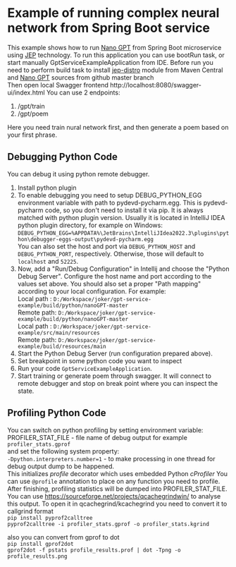 # Example of running complex neural network from Spring Boot service

This example shows how to run [Nano GPT](https://github.com/karpathy/nanoGPT) from Spring Boot microservice using [JEP](https://github.com/ninia/jep) technology.
To run this application you can use bootRun task, or start manually GptServiceExampleApplication from IDE.
Before run you need to perform build task to install [jep-distro](https://github.com/icemachined/jep-distro) module from Maven Central and [Nano GPT](https://github.com/karpathy/nanoGPT) sources from github master branch  
Then open local Swagger frontend http://localhost:8080/swagger-ui/index.html
You can use 2 endpoints: <br>
1. /gpt/train
2. /gpt/poem

Here you need train nural network first, and then generate a poem based on your first phrase.


## Debugging Python Code
You can debug it using python remote debugger.

1. Install python plugin
2. To enable debugging you need to setup DEBUG_PYTHON_EGG environment variable with path to pydevd-pycharm.egg.
This is pydevd-pycharm code, so you don't need to install it via pip. It is always matched with python plugin version. 
Usually it is located in IntelliJ IDEA python plugin directory, 
for example on Windows: <br>`DEBUG_PYTHON_EGG=%APPDATA%\JetBrains\IntelliJIdea2022.3\plugins\python\debugger-eggs-output\pydevd-pycharm.egg` <br>
You can also set the host and port via `DEBUG_PYTHON_HOST` and `DEBUG_PYTHON_PORT`, respectively. Otherwise, those will default to `localhost` and `52225`.
3. Now, add a "Run/Debug Configuration" in Intellij and choose the "Python Debug Server". Configure the host name and port according to the values set above.
You should also set a proper "Path mapping" according to your local configuration. For example:<br>
Local path : `D:/Workspace/joker/gpt-service-example/build/python/nanoGPT-master` <br>
Remote path: `D:/Workspace/joker/gpt-service-example/build/python/nanoGPT-master` <br>
Local path : `D:/Workspace/joker/gpt-service-example/src/main/resources` <br>
Remote path: `D:/Workspace/joker/gpt-service-example/build/resources/main` <br>
4. Start the Python Debug Server (run configuration prepared above).
5. Set breakpoint in some python code you want to inspect
6. Run your code `GptServiceExampleApplication`. 
7. Start training or generate poem through swagger. It will connect to remote debugger and stop on break point where you can inspect the state.

## Profiling Python Code
You can switch on python profiling by setting environment variable: <br>
PROFILER_STAT_FILE - file name of debug output for example `profiler_stats.gprof` <br>
and set the following system property:<br>
`-Dpython.interpreters.number=1` - to make processing in one thread for debug output dump to be happened. <br>
This initializes *profile* decorator which uses embedded Python *cProfiler*
You can use `@profile` annotation to place on any function you need to profile.
After finishing, profiling statistics will be dumped into PROFILER_STAT_FILE.
You can use https://sourceforge.net/projects/qcachegrindwin/ to analyse this output.
To open it in qcachegrind/kcachegrind you need to convert it to callgrind format
<br> `pip install pyprof2calltree` <br>
`pyprof2calltree -i profiler_stats.gprof -o profiler_stats.kgrind`

also you can convert from gprof to dot<br> 
`pip install gprof2dot` <br>
`gprof2dot -f pstats profile_results.prof | dot -Tpng -o profile_results.png`
